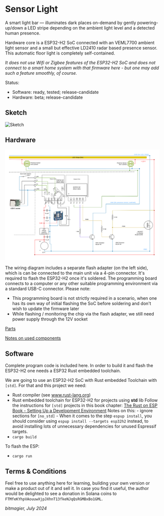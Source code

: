 # Sensor Light

A smart light bar — illuminates dark places on-demand by gently powering-up/down a LED stripe depending on the ambient light level and a detected human presence.

Hardware core is a ESP32-H2 SoC connected with an VEML7700 ambient light sensor and a small but effective LD2410 radar based presence sensor.
This automatic floor light is completely self-contained.

_It does not use Wifi or Zigbee features of the ESP32-H2 SoC and does not connect to a smart home system with that firmware here - but one may add such a feature smoothly, of course._

Status:
- Software: ready, tested; release-candidate
- Hardware: beta; release-candidate

## Sketch

![Sketch](./hardware/light_bar_sketch.png)

## Hardware

![Wiring](./hardware/wiring_diagram_bright.svg)

The wiring diagram includes a separate flash adapter (on the left side), which is can be connected to the main unit via a 4-pin connector. It's required to flash the ESP32-H2 once it's soldered.
The programming board connects to a computer or any other suitable programming environment via a standard USB-C connector. 
Please note:
  - This programming board is not strictly required in a scenario, when one has its own way of initial flashing the SoC before soldering and don't wish to update the firmware later
  - While flashing / monitoring the chip via the flash adapter, we still need power supply through the 12V socket

[Parts](./hardware/parts.md)

[Notes on used components](./hardware/hardware-notes.md)

## Software

Complete program code is included here. In order to build it and flash the ESP32-H2 one needs a ESP32 Rust embedded toolchain.

We are going to use an ESP32-H2 SoC with Rust embedded Toolchain with `[std]`.
For that and this project we need:

- Rust compiler (see www.rust-lang.org) 
- Rust embedded toolchain for ESP32-H2 for projects using __std__ lib
    Follow the instructions for `[std]` projects in this book chapter:
    [The Rust on ESP Book - Setting Up a Development Environment](https://esp-rs.github.io/book/installation/index.html)
    Notes on this:
      - ignore sections for `[no_std]` 
      - When it comes to the step `espup install`, you should consider using `espup install --targets esp32h2` instead, to avoid installing lots of unnecessary dependencies for unused Espressif targets. 
- `cargo build`

To flash the ESP:
- `cargo run`


## Terms & Conditions

Feel free to use anything here for learning, building your own version or make a product out of it and sell it.
In case you find it useful, the author would be delighted to see a donation in Solana coins to `FTMfeKYhpVAouuwXjpJXhnT13fkeNJqQsRGMBxBo1GML`.

_bitmagier, July 2024_
